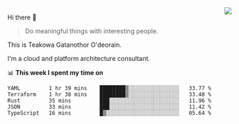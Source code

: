 <img align="right" src="https://github-readme-stats.vercel.app/api?username=Teakowa&show_icons=true&icon_color=2f80ed&text_color=718096&bg_color=ffffff&hide_title=true" />

Hi there 👋

> Do meaningful things with interesting people.

This is Teakowa Gatanothor O'deorain.

I'm a cloud and platform architecture consultant.

📊 **This week I spent my time on**
<!--START_SECTION:waka-->
```text
YAML         1 hr 39 mins    ████████▒░░░░░░░░░░░░░░░░   33.77 % 
Terraform    1 hr 38 mins    ████████▒░░░░░░░░░░░░░░░░   33.48 % 
Rust         35 mins         ███░░░░░░░░░░░░░░░░░░░░░░   11.96 % 
JSON         33 mins         ███░░░░░░░░░░░░░░░░░░░░░░   11.42 % 
TypeScript   16 mins         █▒░░░░░░░░░░░░░░░░░░░░░░░   05.64 % 
```
<!--END_SECTION:waka-->
